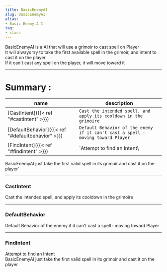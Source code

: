 ```yaml
---
title: BasicEnemyAI
slug: BasicEnemyAI
alias: 
- Basic Enemy A I
tag: 
- class
---
```

BasicEnemyAI is a AI that will use a grimoir to cast spell on Player\
It will always try to take the first available spell in the grimoir, and intent to cast it on the player\
If it can't cast any spell on the player, it will move toward it

---
# Summary :
name|description
----|----
[CastIntent]({{< ref "#castintent" >}}) | `Cast the intended spell, and apply its cooldown in the grimoire`
[DefaultBehavior]({{< ref "#defaultbehavior" >}}) | `Default Behavior of the enemy if it can't cast a spell : moving toward Player`
[FindIntent]({{< ref "#findintent" >}}) | `Attempt to find an Intent\
BasicEnemyAI just take the first valid spell in its grimoir and cast it on the player`

---
### CastIntent
Cast the intended spell, and apply its cooldown in the grimoire

---
### DefaultBehavior
Default Behavior of the enemy if it can't cast a spell : moving toward Player

---
### FindIntent
Attempt to find an Intent\
BasicEnemyAI just take the first valid spell in its grimoir and cast it on the player
